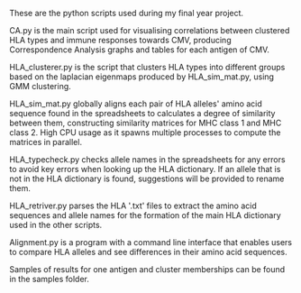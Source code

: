 These are the python scripts used during my final year project.

CA.py is the main script used for visualising correlations between clustered HLA types and immune responses towards CMV, producing Correspondence Analysis graphs and tables for each antigen of CMV.

HLA_clusterer.py is the script that clusters HLA types into different groups based on the laplacian eigenmaps produced by HLA_sim_mat.py, using GMM clustering.

HLA_sim_mat.py globally aligns each pair of HLA alleles' amino acid sequence found in the spreadsheets to calculates a degree of similarity between them, constructing similarity matrices for MHC class 1 and MHC class 2. High CPU usage as it spawns multiple processes to compute the matrices in parallel.

HLA_typecheck.py checks allele names in the spreadsheets for any errors to avoid key errors when looking up the HLA dictionary. If an allele that is not in the HLA dictionary is found, suggestions will be provided to rename them.

HLA_retriver.py parses the HLA '.txt' files to extract the amino acid sequences and allele names for the formation of the main HLA dictionary used in the other scripts.

Alignment.py is a program with a command line interface that enables users to compare HLA alleles and see differences in their amino acid sequences.

Samples of results for one antigen and cluster memberships can be found in the samples folder.
